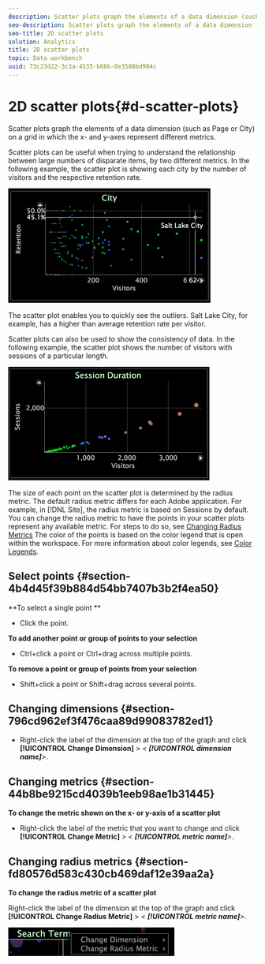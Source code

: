 ```yaml
---
description: Scatter plots graph the elements of a data dimension (such as Page or City) on a grid in which the x- and y-axes represent different metrics.
seo-description: Scatter plots graph the elements of a data dimension (such as Page or City) on a grid in which the x- and y-axes represent different metrics.
seo-title: 2D scatter plots
solution: Analytics
title: 2D scatter plots
topic: Data workbench
uuid: 73c23d22-3c3a-4535-b66b-0e3508bd904c
---
```


# 2D scatter plots{#d-scatter-plots}

Scatter plots graph the elements of a data dimension (such as Page or City) on a grid in which the x- and y-axes represent different metrics.

Scatter plots can be useful when trying to understand the relationship between large numbers of disparate items, by two different metrics. In the following example, the scatter plot is showing each city by the number of visitors and the respective retention rate.

![](assets/vis_ScatterPlot_City.png)

The scatter plot enables you to quickly see the outliers. Salt Lake City, for example, has a higher than average retention rate per visitor.

Scatter plots can also be used to show the consistency of data. In the following example, the scatter plot shows the number of visitors with sessions of a particular length.

![](assets/vis_ScatterPlot_SessionDuration.png)

The size of each point on the scatter plot is determined by the radius metric. The default radius metric differs for each Adobe application. For example, in [!DNL Site], the radius metric is based on Sessions by default. You can change the radius metric to have the points in your scatter plots represent any available metric. For steps to do so, see [Changing Radius Metrics](../../../home/c-get-started/c-analysis-vis/c-scat-plots.md#section-fd80576d583c430cb469daf12e39aa2a) The color of the points is based on the color legend that is open within the workspace. For more information about color legends, see [Color Legends](../../../home/c-get-started/c-analysis-vis/c-legends/c-color-leg.md#concept-f84d51dc0d6547f981d0642fc2d01358).

## Select points {#section-4b4d45f39b884d54bb7407b3b2f4ea50}

**To select a single point **

* Click the point.

**To add another point or group of points to your selection**

* Ctrl+click a point or Ctrl+drag across multiple points.

**To remove a point or group of points from your selection**

* Shift+click a point or Shift+drag across several points.

## Changing dimensions {#section-796cd962ef3f476caa89d99083782ed1}

* Right-click the label of the dimension at the top of the graph and click **[!UICONTROL Change Dimension]** > *< **[!UICONTROL dimension name]**>*.

## Changing metrics {#section-44b8be9215cd4039b1eeb98ae1b31445}

**To change the metric shown on the x- or y-axis of a scatter plot**

* Right-click the label of the metric that you want to change and click **[!UICONTROL Change Metric]** > *< **[!UICONTROL metric name]**>*.

## Changing radius metrics {#section-fd80576d583c430cb469daf12e39aa2a}

**To change the radius metric of a scatter plot**

Right-click the label of the dimension at the top of the graph and click **[!UICONTROL Change Radius Metric]** > *< **[!UICONTROL metric name]**>*.

![](assets/mnu_ScatterPlot_Change.png)

